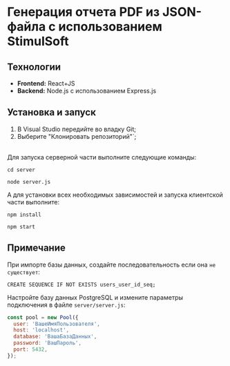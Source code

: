 #  Генерация отчета PDF из JSON-файла с использованием StimulSoft 

## Технологии
- **Frontend:** React+JS
- **Backend:** Node.js с использованием Express.js

## Установка и запуск

1. В Visual Studio передийте во владку Git;
2. Выберите "Клонировать репозиторий"`;
 <br>
Для запуска серверной части выполните следующие команды:  <br>

```
cd server

node server.js
```
А для установки всех необходимых зависимостей и запуска клиентской части выполните:  
```
npm install

npm start
```

## Примечание

При импорте базы данных, создайте последовательность если она `не существует`:
```
CREATE SEQUENCE IF NOT EXISTS users_user_id_seq;

```

Настройте базу данных PostgreSQL и измените параметры подключения в файле `server/server.js`:

```javascript
const pool = new Pool({
  user: 'ВашеИмяПользователя',
  host: 'localhost',
  database: 'ВашаБазаДанных',
  password: 'ВашПароль',
  port: 5432,
});
